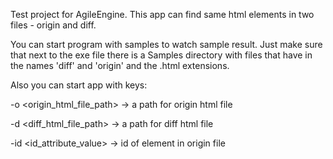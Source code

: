 Test project for AgileEngine.
This app can find same html elements in two files - origin and diff.

You can start program with samples to watch sample result.
Just make sure that next to the exe file there is a Samples directory with files that have in the names 'diff' and 'origin' and the .html extensions.

Also you can start app with keys:

  -o <origin_html_file_path>  -> a path for origin html file
  
  -d <diff_html_file_path>    -> a path for diff html file
  
  -id <id_attribute_value>    -> id of element in origin file

